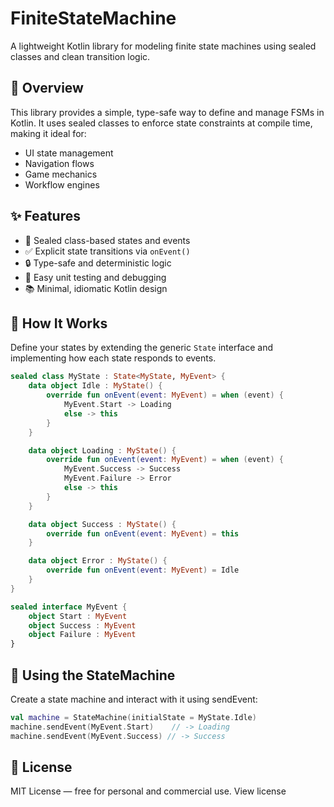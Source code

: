 # FiniteStateMachine

A lightweight Kotlin library for modeling finite state machines using sealed classes and clean transition logic.

## 🚦 Overview

This library provides a simple, type-safe way to define and manage FSMs in Kotlin. It uses sealed classes to enforce state constraints at compile time, making it ideal for:

- UI state management  
- Navigation flows  
- Game mechanics  
- Workflow engines

## ✨ Features

- 🧩 Sealed class-based states and events
- ✅ Explicit state transitions via `onEvent()`
- 🔒 Type-safe and deterministic logic
- 🧪 Easy unit testing and debugging
- 📚 Minimal, idiomatic Kotlin design

## 📐 How It Works

Define your states by extending the generic `State` interface and implementing how each state responds to events.

```kotlin
sealed class MyState : State<MyState, MyEvent> {
    data object Idle : MyState() {
        override fun onEvent(event: MyEvent) = when (event) {
            MyEvent.Start -> Loading
            else -> this
        }
    }

    data object Loading : MyState() {
        override fun onEvent(event: MyEvent) = when (event) {
            MyEvent.Success -> Success
            MyEvent.Failure -> Error
            else -> this
        }
    }

    data object Success : MyState() {
        override fun onEvent(event: MyEvent) = this
    }

    data object Error : MyState() {
        override fun onEvent(event: MyEvent) = Idle
    }
}

sealed interface MyEvent {
    object Start : MyEvent
    object Success : MyEvent
    object Failure : MyEvent
}
```

## 🚀 Using the StateMachine
Create a state machine and interact with it using sendEvent:
```kotlin
val machine = StateMachine(initialState = MyState.Idle)
machine.sendEvent(MyEvent.Start)    // -> Loading
machine.sendEvent(MyEvent.Success) // -> Success
```

## 📝 License
MIT License — free for personal and commercial use.
View license
